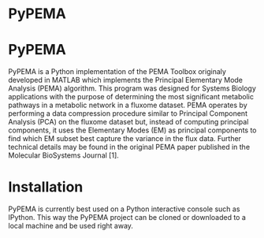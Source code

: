# PyPEMA

# PyPEMA
PyPEMA is a Python implementation of the PEMA Toolbox originaly developed in MATLAB which implements the Principal Elementary Mode Analysis (PEMA) algorithm. This program was designed for Systems Biology applications with the purpose of determining the most significant metabolic pathways in a metabolic network in a fluxome dataset. PEMA operates by performing a data compression procedure similar to Principal Component Analysis (PCA) on the fluxome dataset but, instead of computing principal components, it uses the Elementary Modes (EM) as principal components to find which EM subset best capture the variance in the flux data. Further technical details may be found in the original PEMA paper published in the Molecular BioSystems Journal [1].

# Installation
PyPEMA is currently best used on a Python interactive console such as IPython. This way the PyPEMA project can be cloned or downloaded to a local machine and be used right away.
